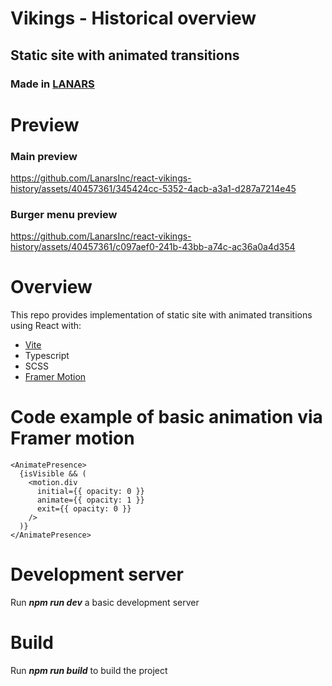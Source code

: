 # Vikings - Historical overview
## Static site with animated transitions

### Made in [LANARS](https://lanars.com/)

# Preview

### Main preview
https://github.com/LanarsInc/react-vikings-history/assets/40457361/345424cc-5352-4acb-a3a1-d287a7214e45

### Burger menu preview
https://github.com/LanarsInc/react-vikings-history/assets/40457361/c097aef0-241b-43bb-a74c-ac36a0a4d354

# Overview
This repo provides implementation of static site with animated transitions using React with:
* [Vite](https://vitejs.dev/)
* Typescript
* SCSS
* [Framer Motion](https://www.framer.com/motion/)

# Code example of basic animation via Framer motion
```
<AnimatePresence>
  {isVisible && (
    <motion.div
      initial={{ opacity: 0 }}
      animate={{ opacity: 1 }}
      exit={{ opacity: 0 }}
    />
  )}
</AnimatePresence>
```

# Development server
Run ***npm run dev*** a basic development server

# Build
Run ***npm run build*** to build the project
